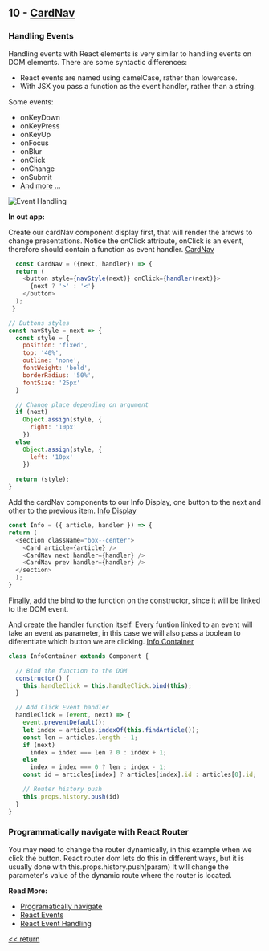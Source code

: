 ## 10 - [CardNav](../components/Info/CardNav/index.js)
 
### Handling Events

Handling events with React elements is very similar to handling events on DOM elements. There are some syntactic differences:

- React events are named using camelCase, rather than lowercase.
- With JSX you pass a function as the event handler, rather than a string.

Some events:
- onKeyDown 
- onKeyPress 
- onKeyUp
- onFocus 
- onBlur
- onClick
- onChange
- onSubmit
- [And more ...](https://reactjs.org/docs/events.html)


![Event Handling](https://static.imasters.com.br/wp-content/uploads/2017/06/4-1.png)
  
 **In out app:**

  Create our cardNav component display first, that will render the arrows to change presentations.
  Notice the onClick attribute, onClick is an event, therefore should contain a function as event handler.
  [CardNav](../components/Info/Card/CardNav.jsx)
  ``` javascript
    const CardNav = ({next, handler}) => {
    return (
      <button style={navStyle(next)} onClick={handler(next)}>
        {next ? '>' : '<'}
      </button>
    );
   }

  // Buttons styles
  const navStyle = next => {
    const style = {
      position: 'fixed',
      top: '40%',
      outline: 'none',
      fontWeight: 'bold',
      borderRadius: '50%',
      fontSize: '25px'
    }

    // Change place depending on argument
    if (next) 
      Object.assign(style, {
        right: '10px'
      })
    else
      Object.assign(style, {
        left: '10px'
      })
      
    return (style);
  }
  ``` 

  Add the cardNav components to our Info Display, one button to the next and other to the previous item.
  [Info Display](../components/Info/InfoDisplay.js)
  ``` javascript
  const Info = ({ article, handler }) => {
  return (
    <section className="box--center">
      <Card article={article} />
      <CardNav next handler={handler} />
      <CardNav prev handler={handler} />
    </section>
    );
  }
  ``` 

  Finally, add the bind to the function on the constructor, since it will be linked to the DOM event.

  And create the handler function itself.
  Every funtion linked to an event will take an event as parameter, in this case we will also pass a boolean to diferentiate which button we are clicking.
  [Info Container](../components/Info/InfoContainer.js)
  ``` javascript
  class InfoContainer extends Component {

    // Bind the function to the DOM
    constructor() {
      this.handleClick = this.handleClick.bind(this);
    }

    // Add Click Event handler
    handleClick = (event, next) => {
      event.preventDefault();
      let index = articles.indexOf(this.findArticle());
      const len = articles.length - 1;
      if (next)
        index = index === len ? 0 : index + 1;
      else
        index = index === 0 ? len : index - 1;
      const id = articles[index] ? articles[index].id : articles[0].id;

      // Router history push
      this.props.history.push(id)
    }
  }
  ``` 

  ### Programmatically navigate with React Router
  You may need to change the router dynamically, in this example when we click the button.
  React router dom lets do this in different ways, but it is usually done with this.props.history.push(param)
  It will change the parameter's value of the dynamic route where the router is located.

  **Read More:**
  - [Programatically navigate](https://tylermcginnis.com/react-router-programmatically-navigate/)
  - [React Events](https://reactjs.org/docs/events.html)
  - [React Event Handling](https://reactjs.org/docs/handling-events.html)

[<< return](./index.md)
